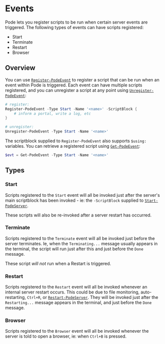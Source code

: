 # Events

Pode lets you register scripts to be run when certain server events are triggered. The following types of events can have scripts registered:

* Start
* Terminate
* Restart
* Browser

## Overview

You can use [`Register-PodeEvent`](../../Functions/Events/Register-PodeEvent) to register a script that can be run when an event within Pode is triggered. Each event can have multiple scripts registered, and you can unregister a script at any point using [`Unregister-PodeEvent`](../../Functions/Events/Unregister-PodeEvent):

```powershell
# register:
Register-PodeEvent -Type Start -Name '<name>' -ScriptBlock {
    # inform a portal, write a log, etc
}

# unregister:
Unregister-PodeEvent -Type Start -Name '<name>'
```

The scriptblock supplied to `Register-PodeEvent` also supports `$using:` variables. You can retrieve a registered script using [`Get-PodeEvent`](../../Functions/Events/Get-PodeEvent):

```powershell
$evt = Get-PodeEvent -Type Start -Name '<name>'
```

## Types

### Start

Scripts registered to the `Start` event will all be invoked just after the server's main scriptblock has been invoked - ie: the `-ScriptBlock` supplied to [`Start-PodeServer`](../../Functions/Core/Start-PodeServer).

These scripts will also be re-invoked after a server restart has occurred.

### Terminate

Scripts registered to the `Terminate` event will all be invoked just before the server terminates. Ie, when the `Terminating...` message usually appears in the terminal, the script will run just after this and just before the `Done` message.

These script *will not* run when a Restart is triggered.

### Restart

Scripts registered to the `Restart` event will all be invoked whenever an internal server restart occurs. This could be due to file monitoring, auto-restarting, `Ctrl+R`, or [`Restart-PodeServer`](../../Functions/Core/Restart-PodeServer). They will be invoked just after the `Restarting...` message appears in the terminal, and just before the `Done` message.

### Browser

Scripts registered to the `Browser` event will all be invoked whenever the server is told to open a browser, ie: when `Ctrl+B` is pressed.
